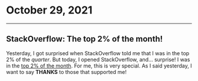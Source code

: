 # October 29, 2021

----

## StackOverflow: The top 2% of the month!

Yesterday, I got surprised when StackOverflow told me that I was in the top 2% of the
_quarter_. But today, I opened StackOverflow, and... surprise! I was in the
[top 2% of the month](https://stackexchange.com/leagues/1/month/stackoverflow/2021-10-01/16246013#16246013).
For me, this is very special. As I said yesterday, I want to say **THANKS** to those that supported me!
